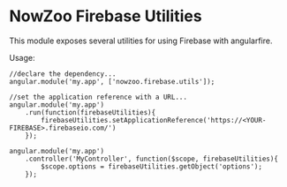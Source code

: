 #  NowZoo Firebase Utilities

This module exposes several utilities for using Firebase with angularfire.

Usage:

```
//declare the dependency...
angular.module('my.app', ['nowzoo.firebase.utils']);
```

```
//set the application reference with a URL...
angular.module('my.app')
    .run(function(firebaseUtilities){
        firebaseUtilities.setApplicationReference('https://<YOUR-FIREBASE>.firebaseio.com/')
    });
```


```
angular.module('my.app')
    .controller('MyController', function($scope, firebaseUtilities){
        $scope.options = firebaseUtilities.getObject('options');
    });
```    
